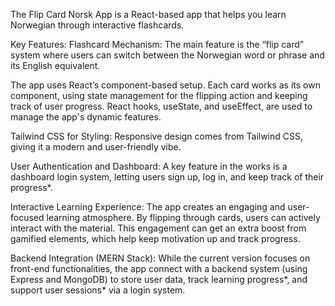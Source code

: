 The Flip Card Norsk App is a React-based app that helps you learn Norwegian through interactive flashcards.


Key Features:
Flashcard Mechanism: The main feature is the “flip card” system where users can switch between the Norwegian word or phrase and its English equivalent. 

The app uses React’s component-based setup. Each card works as its own component, using state management for the flipping action and keeping track of user progress. React hooks, useState, and useEffect, are used to manage the app's dynamic features.

Tailwind CSS for Styling: Responsive design comes from Tailwind CSS, giving it a modern and user-friendly vibe. 

User Authentication and Dashboard: A key feature in the works is a dashboard login system, letting users sign up, log in, and keep track of their progress*. 

Interactive Learning Experience: The app creates an engaging and user-focused learning atmosphere. By flipping through cards, users can actively interact with the material. This engagement can get an extra boost from gamified elements, which help keep motivation up and track progress.

Backend Integration (MERN Stack): While the current version focuses on front-end functionalities, the app connect with a backend system (using Express and MongoDB) to store user data, track learning progress*, and support user sessions* via a login system.
